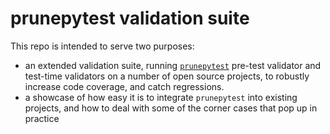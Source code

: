 prunepytest validation suite
============================

This repo is intended to serve two purposes:

 - an extended validation suite, running [`prunepytest`](https://github.com/prunepytest/prunepytest)
   pre-test validator and test-time validators on a number of open source projects, to robustly increase
   code coverage, and catch regressions.
 - a showcase of how easy it is to integrate `prunepytest` into existing projects, and how to
   deal with some of the corner cases that pop up in practice

